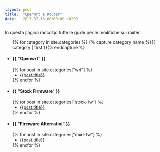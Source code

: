 ```yaml
---
layout: post
title:  "OpenWrt e Router"
date:   2017-07-13 00:00:00 +0200
---
```

<div id="archives">
In questa pagina raccolgo tutte le guide per le modifiche sui router.  

<ul>
  {% for category in site.categories %}
            {% capture category_name %}{{ category | first }}{% endcapture %}
                        <li><h4 >{{ "Openwrt" }}</h4>
                        {% for post in site.categories["wrt"] %}
                            <ul>
                            <li type=disc><a href="{{ site.baseurl }}{{ post.url }}">{{post.title}}</a>
                            </ul>
                        {% endfor %}
                        <p></p>
                        <li><h4 >{{ "Stock Firmware" }}</h4>
                        {% for post in site.categories["stock-fw"] %}
                            <ul>
                            <li type=disc><a href="{{ site.baseurl }}{{ post.url }}">{{post.title}}</a>
                            </ul>
                        {% endfor %}
                        <p></p>
                        <li><h4 >{{ "Firmware Alternativi" }}</h4>
                        {% for post in site.categories["mod-fw"] %}
                            <ul>
                            <li type=disc><a href="{{ site.baseurl }}{{ post.url }}">{{post.title}}</a>
                            </ul>
                        {% endfor %}
<p></p>
</div>                
